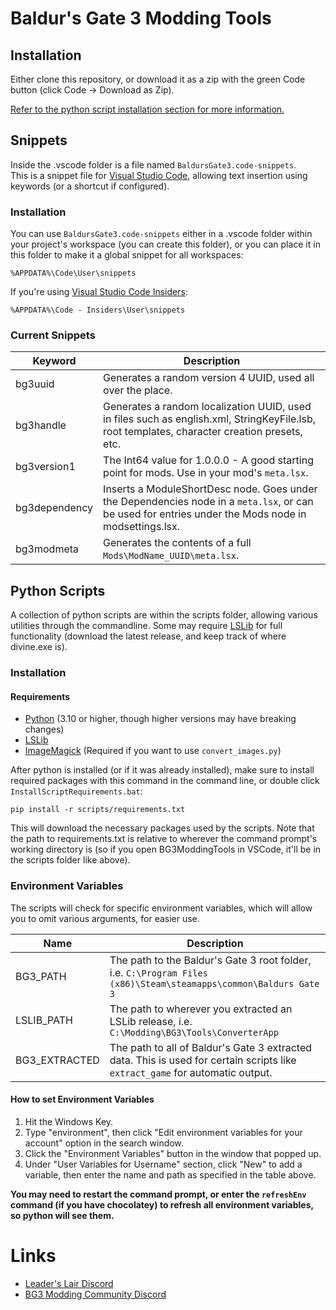 # Baldur's Gate 3 Modding Tools  

## Installation  

Either clone this repository, or download it as a zip with the green Code button (click Code -> Download as Zip).

[Refer to the python script installation section for more information.](#installation-1)

## Snippets  

Inside the .vscode folder is a file named `BaldursGate3.code-snippets`.  
This is a snippet file for [Visual Studio Code](https://code.visualstudio.com/), allowing text insertion using keywords (or a shortcut if configured).  

### Installation 

You can use `BaldursGate3.code-snippets` either in a .vscode folder within your project's workspace (you can create this folder), or you can place it in this folder to make it a global snippet for all workspaces:
```
%APPDATA%\Code\User\snippets
```
If you're using [Visual Studio Code Insiders](https://code.visualstudio.com/insiders/):
```
%APPDATA%\Code - Insiders\User\snippets
```

### Current Snippets

| Keyword | Description |
| ----------- | ----------- |
| bg3uuid | Generates a random version 4 UUID, used all over the place. |
| bg3handle | Generates a random localization UUID, used in files such as english.xml, StringKeyFile.lsb, root templates, character creation presets, etc. |
| bg3version1 | The Int64 value for 1.0.0.0 - A good starting point for mods. Use in your mod's `meta.lsx`. |
| bg3dependency | Inserts a ModuleShortDesc node. Goes under the Dependencies node in a `meta.lsx`, or can be used for entries under the Mods node in modsettings.lsx. |
| bg3modmeta | Generates the contents of a full `Mods\ModName_UUID\meta.lsx`. |

## Python Scripts  

A collection of python scripts are within the scripts folder, allowing various utilities through the commandline. Some may require [LSLib](https://github.com/Norbyte/lslib) for full functionality (download the latest release, and keep track of where divine.exe is).  
### Installation  
#### Requirements  

* [Python](https://www.python.org/downloads/) (3.10 or higher, though higher versions may have breaking changes)
* [LSLib](https://github.com/Norbyte/lslib/releases/latest)
* [ImageMagick](https://imagemagick.org/script/download.php) (Required if you want to use `convert_images.py`)

After python is installed (or if it was already installed), make sure to install required packages with this command in the command line, or double click `InstallScriptRequirements.bat`:
```
pip install -r scripts/requirements.txt
```
This will download the necessary packages used by the scripts. 
Note that the path to requirements.txt is relative to wherever the command prompt's working directory is (so if you open BG3ModdingTools in VSCode, it'll be in the scripts folder like above).

### Environment Variables  

The scripts will check for specific environment variables, which will allow you to omit various arguments, for easier use.

| Name | Description |
| ----------- | ----------- |
| BG3_PATH | The path to the Baldur's Gate 3 root folder, i.e. `C:\Program Files (x86)\Steam\steamapps\common\Baldurs Gate 3` |
| LSLIB_PATH | The path to wherever you extracted an LSLib release, i.e. `C:\Modding\BG3\Tools\ConverterApp` |
| BG3_EXTRACTED | The path to all of Baldur's Gate 3 extracted data. This is used for certain scripts like `extract_game` for automatic output. |

#### How to set Environment Variables  

1. Hit the Windows Key.
2. Type "environment", then click "Edit environment variables for your account" option in the search window.
3. Click the "Environment Variables" button in the window that popped up.
4. Under "User Variables for Username" section, click "New" to add a variable, then enter the name and path as specified in the table above.

**You may need to restart the command prompt, or enter the `refreshEnv` command (if you have chocolatey) to refresh all environment variables, so python will see them.**

# Links

* [Leader's Lair Discord](https://discord.gg/j5gp6MD)
* [BG3 Modding Community Discord](https://discord.gg/bg3mods)
